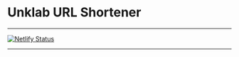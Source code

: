 # Unklab URL Shortener

---

[![Netlify Status](https://api.netlify.com/api/v1/badges/64215ae3-a92c-4ba3-b2a7-f3bf26d4d545/deploy-status)](https://app.netlify.com/sites/unklab/deploys)

---
